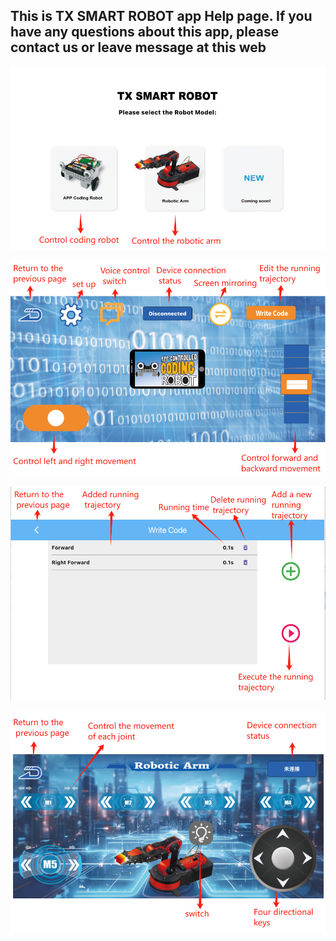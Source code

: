 ## This is TX SMART ROBOT app Help page. If you have any questions about this app, please contact us or leave message at this web ##

![home image](https://github.com/niteapps/txsmart/blob/main/5.png)

![home image](https://github.com/niteapps/txsmart/blob/main/6.png)

![home image](https://github.com/niteapps/txsmart/blob/main/7.png)

![home image](https://github.com/niteapps/txsmart/blob/main/8.png)
